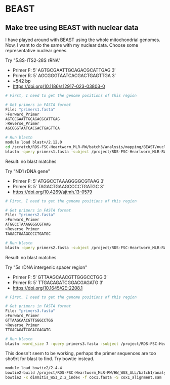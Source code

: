 # BEAST

## Make tree using BEAST with nuclear data
I have played around with BEAST using the whole mitochondrial genomes. Now, I want to do the same with my nuclear data. Choose some representative nuclear genes.

Try "5.8S-ITS2-28S rRNA"
- Primer F: 5′ AGTGCGAATTGCAGACGCATTGAG 3′
- Primer R: 5′ AGCGGGTAATCACGACTGAGTTGA 3′
- ~542 bp
- https://doi.org/10.1186/s12917-023-03803-0

```bash
# First, I need to get the genome positions of this region

# Get primers in FASTA format
File: "primers1.fasta"
>Forward_Primer
AGTGCGAATTGCAGACGCATTGAG
>Reverse_Primer
AGCGGGTAATCACGACTGAGTTGA

# Run blastn
module load blast+/2.12.0
cd /scratch/RDS-FSC-Heartworm_MLR-RW/batch3/analysis/mapping/BEAST/nuclear
blastn -query primers1.fasta -subject /project/RDS-FSC-Heartworm_MLR-RW/HW_WGS_ALL/batch1/analysis/mapping/dimmitis_WSI_2.2.fa -out primer1_results.txt
```
Result: no blast matches


Try "ND1 rDNA gene"
- Primer F: 5′ ATGGCCTAAAGGGGCGTAAG 3′
- Primer R: 5′ TAGACTGAAGCCCCTGATGC 3′
- https://doi.org/10.4269/ajtmh.13-0579

```bash
# First, I need to get the genome positions of this region

# Get primers in FASTA format
File: "primers2.fasta"
>Forward_Primer
ATGGCCTAAAGGGGCGTAAG
>Reverse_Primer
TAGACTGAAGCCCCTGATGC

# Run blastn
blastn -query primers2.fasta -subject /project/RDS-FSC-Heartworm_MLR-RW/HW_WGS_ALL/batch1/analysis/mapping/dimmitis_WSI_2.2.fa -out primer2_results.txt
```
Result: no blast matches


Try "5s rDNA intergenic spacer region"
- Primer F: 5′ GTTAAGCAACGTTGGGCCTGG 3′
- Primer R: 5′ TTGACAGATCGGACGAGATG 3′
- https://doi.org/10.1645/GE-2208.1

```bash
# First, I need to get the genome positions of this region

# Get primers in FASTA format
File: "primers3.fasta"
>Forward_Primer
GTTAAGCAACGTTGGGCCTGG
>Reverse_Primer
TTGACAGATCGGACGAGATG

# Run blastn
blastn -word_size 7 -query primers3.fasta -subject /project/RDS-FSC-Heartworm_MLR-RW/HW_WGS_ALL/batch1/analysis/mapping/dimmitis_WSI_2.2.fa -out primer3_results.txt
```

This doesn't seem to be working, perhaps the primer sequences are too sho9rt for blast to find. Try bowtie instead.

```bash
module load bowtie2/2.4.4
bowtie2-build /project/RDS-FSC-Heartworm_MLR-RW/HW_WGS_ALL/batch1/analysis/mapping/dimmitis_WSI_2.2.fa dimmitis_WSI_2.2_index
bowtie2 -x dimmitis_WSI_2.2_index -f cox1.fasta -S cox1_alignment.sam

```

